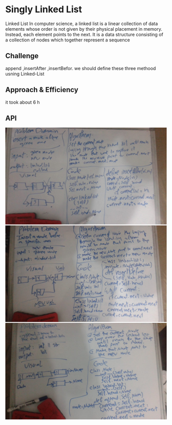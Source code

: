 # Singly Linked List

Linked List
In computer science, a linked list is a linear collection of data elements whose order is not given by their physical placement in memory. Instead, each element points to the next. It is a data structure consisting of a collection of nodes which together represent a sequence

## Challenge

append ,insertAfter ,insertBefor.
we should define these three methood usning Linked-List

## Approach & Efficiency

it took about 6 h

## API

![linked_list](asserts/code-6.jpeg)
![linked_list](asserts/code-61.jpeg)
![__str__](asserts/code-62.jpeg)